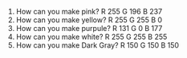 1. How can you make pink?
R 255 G 196 B 237
2. How can you make yellow? 
R 255 G 255 B 0
3. How can you make purpule?
R  131 G 0 B 177
4. How can you make white? 
R 255 G 255 B 255
5. How can you make Dark Gray? 
R 150 G 150 B 150 